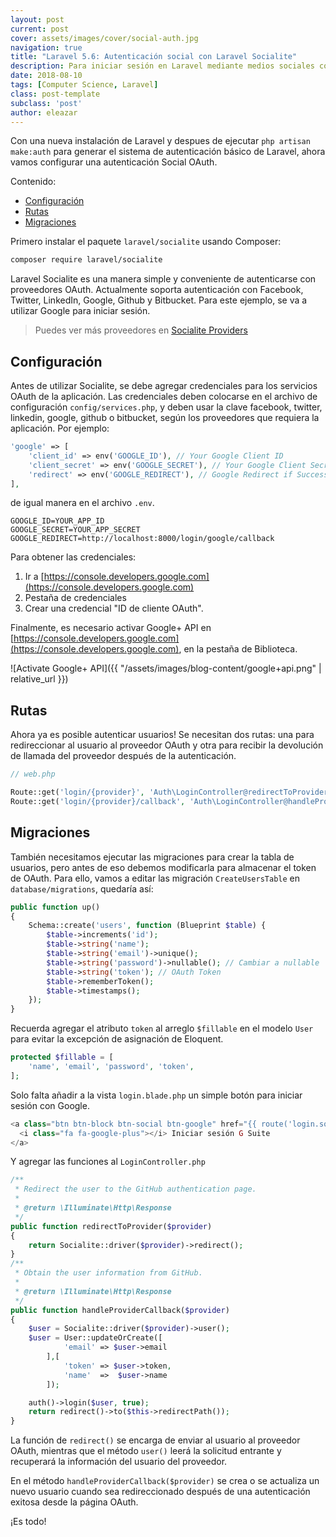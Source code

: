 ```yaml
---
layout: post
current: post
cover: assets/images/cover/social-auth.jpg
navigation: true
title: "Laravel 5.6: Autenticación social con Laravel Socialite"
description: Para iniciar sesión en Laravel mediante medios sociales como Facebook, Twitter, Github, Google, se recomienda utilizar Laravel Socialite.
date: 2018-08-10
tags: [Computer Science, Laravel]
class: post-template
subclass: 'post'
author: eleazar
---
```


Con una nueva instalación de Laravel y despues de ejecutar `php artisan make:auth` para generar el sistema de autenticación básico de Laravel, ahora vamos configurar una autenticación Social OAuth.

Contenido:
- [Configuración](#configuraci%C3%B3n)
- [Rutas](#rutas)
- [Migraciones](#migraciones)

Primero instalar el paquete `laravel/socialite` usando Composer:

```bash
composer require laravel/socialite
```

Laravel Socialite es una manera simple y conveniente de autenticarse con proveedores OAuth. Actualmente soporta autenticación con Facebook, Twitter, LinkedIn, Google, Github y Bitbucket. Para este ejemplo, se va a utilizar Google para iniciar sesión.

> Puedes ver más proveedores en [Socialite Providers](https://socialiteproviders.github.io/)

## Configuración

Antes de utilizar Socialite, se debe agregar credenciales para los servicios OAuth de la aplicación. Las credenciales deben colocarse en el archivo de configuración `config/services.php`, y deben usar la clave facebook, twitter, linkedin, google, github o bitbucket, según los proveedores que requiera la aplicación. Por ejemplo:

```php
'google' => [
    'client_id' => env('GOOGLE_ID'), // Your Google Client ID
    'client_secret' => env('GOOGLE_SECRET'), // Your Google Client Secret
    'redirect' => env('GOOGLE_REDIRECT'), // Google Redirect if Success
],
```

de igual manera en el archivo `.env`.

```
GOOGLE_ID=YOUR_APP_ID
GOOGLE_SECRET=YOUR_APP_SECRET
GOOGLE_REDIRECT=http://localhost:8000/login/google/callback
```

Para obtener las credenciales:

1. Ir a [https://console.developers.google.com](https://console.developers.google.com)
2. Pestaña de credenciales
3. Crear una credencial "ID de cliente OAuth".

Finalmente, es necesario activar Google+ API en [https://console.developers.google.com](https://console.developers.google.com), en la pestaña de Biblioteca.

![Activate Google+ API]({{ "/assets/images/blog-content/google+api.png" | relative_url }})

## Rutas

Ahora ya es posible autenticar usuarios! Se necesitan dos rutas: una para redireccionar al usuario al proveedor OAuth y otra para recibir la devolución de llamada del proveedor después de la autenticación.

```php
// web.php

Route::get('login/{provider}', 'Auth\LoginController@redirectToProvider')->name('login.socialite');
Route::get('login/{provider}/callback', 'Auth\LoginController@handleProviderCallback')->name('login.callback');
```

## Migraciones

También necesitamos ejecutar las migraciones para crear la tabla de usuarios, pero antes de eso debemos modificarla para almacenar el token de OAuth. Para ello, vamos a editar las migración `CreateUsersTable` en `database/migrations`, quedaría así:

```php
public function up()
{
    Schema::create('users', function (Blueprint $table) {
        $table->increments('id');
        $table->string('name');
        $table->string('email')->unique();
        $table->string('password')->nullable(); // Cambiar a nullable
        $table->string('token'); // OAuth Token
        $table->rememberToken();
        $table->timestamps();
    });
}
```

Recuerda agregar el atributo `token` al arreglo `$fillable` en el modelo `User` para evitar la excepción de asignación de Eloquent.

```php
protected $fillable = [
    'name', 'email', 'password', 'token',
];
```

Solo falta añadir a la vista `login.blade.php` un simple botón para iniciar sesión con Google.

```php
<a class="btn btn-block btn-social btn-google" href="{{ route('login.socialite', ['provider' => 'google']) }}">
  <i class="fa fa-google-plus"></i> Iniciar sesión G Suite
</a>
```

Y agregar las funciones al `LoginController.php`

```php
/**
 * Redirect the user to the GitHub authentication page.
 *
 * @return \Illuminate\Http\Response
 */
public function redirectToProvider($provider)
{
    return Socialite::driver($provider)->redirect();
}
/**
 * Obtain the user information from GitHub.
 *
 * @return \Illuminate\Http\Response
 */
public function handleProviderCallback($provider)
{
    $user = Socialite::driver($provider)->user();
    $user = User::updateOrCreate([
            'email' => $user->email
        ],[
            'token' => $user->token,
            'name'  =>  $user->name
        ]);

    auth()->login($user, true);
    return redirect()->to($this->redirectPath());
}
```

La función de `redirect()` se encarga de enviar al usuario al proveedor OAuth, mientras que el método `user()` leerá la solicitud entrante y recuperará la información del usuario del proveedor.

En el método `handleProviderCallback($provider)` se crea o se actualiza un nuevo usuario cuando sea redireccionado después de una autenticación exitosa desde la página OAuth.

¡Es todo!
